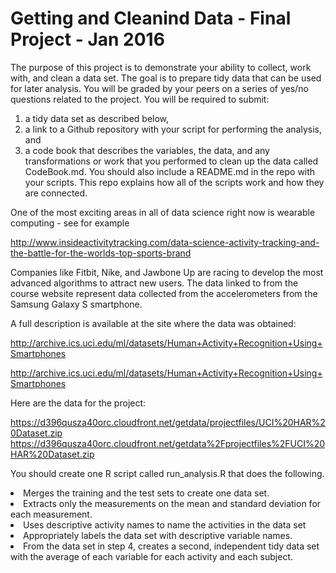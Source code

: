 # Getting and Cleanind Data - Final Project - Jan 2016

The purpose of this project is to demonstrate your ability to collect, work with, and clean a data set. 
The goal is to prepare tidy data that can be used for later analysis. 
You will be graded by your peers on a series of yes/no questions related to the project. 
You will be required to submit: 

1) a tidy data set as described below, 
2) a link to a Github repository with your script for performing the analysis, and 
3) a code book that describes the variables, the data, and any transformations or work that you performed to clean up the data called CodeBook.md. You should also include a README.md in the repo with your scripts. This repo explains how all of the scripts work and how they are connected.

One of the most exciting areas in all of data science right now is wearable computing - see for example

http://www.insideactivitytracking.com/data-science-activity-tracking-and-the-battle-for-the-worlds-top-sports-brand

Companies like Fitbit, Nike, and Jawbone Up are racing to develop the most advanced algorithms to attract new users. The data linked to from the course website represent data collected from the accelerometers from the Samsung Galaxy S smartphone. 

A full description is available at the site where the data was obtained:

http://archive.ics.uci.edu/ml/datasets/Human+Activity+Recognition+Using+Smartphones

http://archive.ics.uci.edu/ml/datasets/Human+Activity+Recognition+Using+Smartphones

Here are the data for the project:

https://d396qusza40orc.cloudfront.net/getdata/projectfiles/UCI%20HAR%20Dataset.zip
https://d396qusza40orc.cloudfront.net/getdata%2Fprojectfiles%2FUCI%20HAR%20Dataset.zip

You should create one R script called run_analysis.R that does the following.

<li> Merges the training and the test sets to create one data set. </li>
<li> Extracts only the measurements on the mean and standard deviation for each measurement.</li>
<li> Uses descriptive activity names to name the activities in the data set</li>
<li> Appropriately labels the data set with descriptive variable names.</li>
<li> From the data set in step 4, creates a second, independent 
tidy data set with the average of each variable for each activity and each subject.</li>

